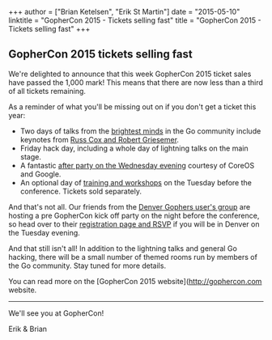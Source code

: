 +++
author = ["Brian Ketelsen", "Erik St Martin"]
date = "2015-05-10"
linktitle = "GopherCon 2015 - Tickets selling fast"
title = "GopherCon 2015 - Tickets selling fast"
+++
## GopherCon 2015 tickets selling fast

We're delighted to announce that this week GopherCon 2015 ticket sales have passed the 1,000 mark! This means that there are now less than a third of all tickets remaining.

As a reminder of what you'll be missing out on if you don't get a ticket this year:

- Two days of talks from the [brightest minds](http://gophercon.com/speakers/) in the Go community include keynotes from [Russ Cox and Robert Griesemer](http://gophercon.com/#keynotes).
- Friday hack day, including a whole day of lightning talks on the main stage.
- A fantastic [after party on the Wednesday evening](http://gophercon.com/events/after-party/) courtesy of CoreOS and Google.
- An optional day of [training and workshops](http://gophercon.com/#workshop-schedule) on the Tuesday before the conference. Tickets sold separately.

And that's not all. Our friends from the [Denver Gophers user's group](http://www.meetup.com/Denver-Go-Language-User-Group/) are hosting a pre GopherCon kick off party on the night before the conference, so head over to their [registration page and RSVP](http://www.meetup.com/Denver-Go-Language-User-Group/events/222335594/) if you will be in Denver on the Tuesday evening.

And that still isn't all! In addition to the lightning talks and general Go hacking, there will be a small number of themed rooms run by members of the Go community. Stay tuned for more details.

You can read more on the [GopherCon 2015 website](http://gophercon.com website.

----
We'll see you at GopherCon!

Erik & Brian
